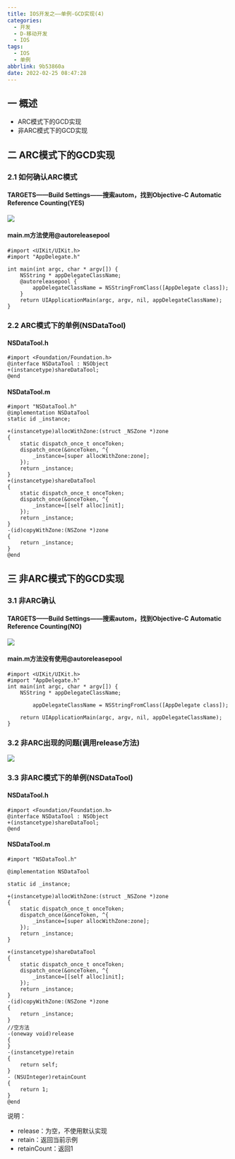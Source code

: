```yaml
---
title: IOS开发之——单例-GCD实现(4)
categories:
  - 开发
  - D-移动开发
  - IOS
tags:
  - IOS
  - 单例
abbrlink: 9b53860a
date: 2022-02-25 08:47:28
---
```

## 一 概述

* ARC模式下的GCD实现
* 非ARC模式下的GCD实现

<!--more-->

## 二 ARC模式下的GCD实现

### 2.1 如何确认ARC模式

#### TARGETS——Build Settings——搜索autom，找到Objective-C Automatic Reference Counting(YES)

![][1]

#### main.m方法使用@autoreleasepool

```
#import <UIKit/UIKit.h>
#import "AppDelegate.h"

int main(int argc, char * argv[]) {
    NSString * appDelegateClassName;
    @autoreleasepool {
        appDelegateClassName = NSStringFromClass([AppDelegate class]);
    }
    return UIApplicationMain(argc, argv, nil, appDelegateClassName);
}
```

### 2.2 ARC模式下的单例(NSDataTool)

#### NSDataTool.h

```
#import <Foundation/Foundation.h>
@interface NSDataTool : NSObject
+(instancetype)shareDataTool;
@end
```

#### NSDataTool.m

```
#import "NSDataTool.h"
@implementation NSDataTool
static id _instance;

+(instancetype)allocWithZone:(struct _NSZone *)zone
{
    static dispatch_once_t onceToken;
    dispatch_once(&onceToken, ^{
        _instance=[super allocWithZone:zone];
    });
    return _instance;
}
+(instancetype)shareDataTool
{
    static dispatch_once_t onceToken;
    dispatch_once(&onceToken, ^{
        _instance=[[self alloc]init];
    });
    return _instance;
}
-(id)copyWithZone:(NSZone *)zone
{
    return _instance;
}
@end
```

## 三 非ARC模式下的GCD实现

### 3.1 非ARC确认

#### TARGETS——Build Settings——搜索autom，找到Objective-C Automatic Reference Counting(NO)
![][2]

#### main.m方法没有使用@autoreleasepool

```
#import <UIKit/UIKit.h>
#import "AppDelegate.h"
int main(int argc, char * argv[]) {
    NSString * appDelegateClassName;

        appDelegateClassName = NSStringFromClass([AppDelegate class]);
  
    return UIApplicationMain(argc, argv, nil, appDelegateClassName);
}
```

### 3.2 非ARC出现的问题(调用release方法)

![][3]

### 3.3 非ARC模式下的单例(NSDataTool)

#### NSDataTool.h

```
#import <Foundation/Foundation.h>
@interface NSDataTool : NSObject
+(instancetype)shareDataTool;
@end
```

#### NSDataTool.m

```
#import "NSDataTool.h"

@implementation NSDataTool

static id _instance;

+(instancetype)allocWithZone:(struct _NSZone *)zone
{
    static dispatch_once_t onceToken;
    dispatch_once(&onceToken, ^{
        _instance=[super allocWithZone:zone];
    });
    return _instance;
}

+(instancetype)shareDataTool
{
    static dispatch_once_t onceToken;
    dispatch_once(&onceToken, ^{
        _instance=[[self alloc]init];
    });
    return _instance;
}
-(id)copyWithZone:(NSZone *)zone
{
    return _instance;
}
//空方法
-(oneway void)release
{  
}
-(instancetype)retain
{
    return self;
}
- (NSUInteger)retainCount
{
    return 1;
}
@end
```

说明：

* release：为空，不使用默认实现
* retain：返回当前示例
* retainCount：返回1


[1]:https://fastly.jsdelivr.net/gh/PGzxc/CDN@master/blog-ios/ios-instance-arc-setting-yes.png
[2]:https://fastly.jsdelivr.net/gh/PGzxc/CDN@master/blog-ios/ios-instance-arc-setting-no.png
[3]:https://fastly.jsdelivr.net/gh/PGzxc/CDN@master/blog-ios/ios-instance-arc-setting-no-problem.png
